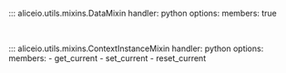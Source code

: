 ::: aliceio.utils.mixins.DataMixin
    handler: python
    options:
      members: true

<br/>

::: aliceio.utils.mixins.ContextInstanceMixin
    handler: python
    options:
      members:
        - get_current
        - set_current
        - reset_current
